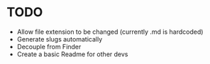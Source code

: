 # TODO

- Allow file extension to be changed (currently .md is hardcoded)
- Generate slugs automatically
- Decouple from Finder
- Create a basic Readme for other devs
